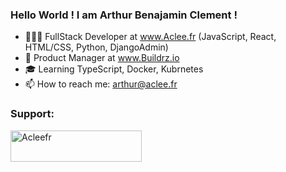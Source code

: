 ### Hello World ! I am Arthur Benajamin Clement !

- 👨🏻‍💻 FullStack Developer at www.Aclee.fr (JavaScript, React, HTML/CSS, Python, DjangoAdmin)
- 🦫 Product Manager at www.Buildrz.io 
- 🎓 Learning TypeScript, Docker, Kubrnetes
- 📫 How to reach me: arthur@aclee.fr


<h3 align="left">Support:</h3>
<p><a href="https://www.buymeacoffee.com/acleefr"> <img align="left" src="https://cdn.buymeacoffee.com/buttons/v2/default-yellow.png" height="50" width="210" alt="Acleefr" /></a></p><br><br>

<!--
**Acleefr/acleefr** is a ✨ _special_ ✨ repository because its `README.md` (this file) appears on your GitHub profile.

Here are some ideas to get you started:

- 🔭 I’m currently working on ...
- 🌱 I’m currently learning ...
- 👯 I’m looking to collaborate on ...
- 🤔 I’m looking for help with ...
- 💬 Ask me about ...
- 📫 How to reach me: ...
- 😄 Pronouns: ...
- ⚡ Fun fact: ...
-->
